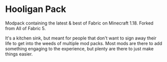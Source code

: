 # Hooligan Pack

Modpack containing the latest &amp; best of Fabric on Minecraft 1.18. Forked from All of Fabric 5.

It's a kitchen sink, but meant for people that don't want to sign away their life to get into the weeds of multiple mod packs. Most mods are there to add something engaging to the experience, but plenty are there to just make things easier.
